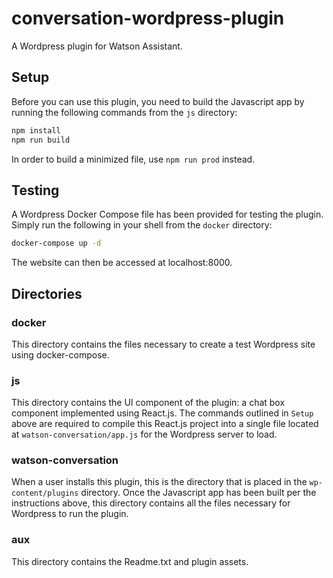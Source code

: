 # conversation-wordpress-plugin
A Wordpress plugin for Watson Assistant.

## Setup
Before you can use this plugin, you need to build the Javascript app by running the following commands from the `js` directory:

```bash
npm install
npm run build
```

In order to build a minimized file, use `npm run prod` instead.

## Testing
A Wordpress Docker Compose file has been provided for testing the plugin.
Simply run the following in your shell from the `docker` directory:

```bash
docker-compose up -d
```

The website can then be accessed at localhost:8000.

## Directories

### docker
This directory contains the files necessary to create a test Wordpress site using docker-compose.

### js
This directory contains the UI component of the plugin: a chat box component implemented using React.js. The commands outlined in `Setup` above are required to compile this React.js project into a single file located at `watson-conversation/app.js` for the Wordpress server to load.

### watson-conversation
When a user installs this plugin, this is the directory that is placed in the `wp-content/plugins` directory. Once the Javascript app has been built per the instructions above, this directory contains all the files necessary for Wordpress to run the plugin.

### aux
This directory contains the Readme.txt and plugin assets.
